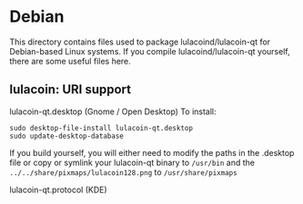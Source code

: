
Debian
====================
This directory contains files used to package lulacoind/lulacoin-qt
for Debian-based Linux systems. If you compile lulacoind/lulacoin-qt yourself, there are some useful files here.

## lulacoin: URI support ##


lulacoin-qt.desktop  (Gnome / Open Desktop)
To install:

	sudo desktop-file-install lulacoin-qt.desktop
	sudo update-desktop-database

If you build yourself, you will either need to modify the paths in
the .desktop file or copy or symlink your lulacoin-qt binary to `/usr/bin`
and the `../../share/pixmaps/lulacoin128.png` to `/usr/share/pixmaps`

lulacoin-qt.protocol (KDE)

